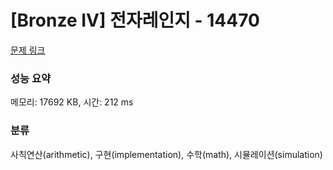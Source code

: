 # [Bronze IV] 전자레인지 - 14470 

[문제 링크](https://www.acmicpc.net/problem/14470) 

### 성능 요약

메모리: 17692 KB, 시간: 212 ms

### 분류

사칙연산(arithmetic), 구현(implementation), 수학(math), 시뮬레이션(simulation)

